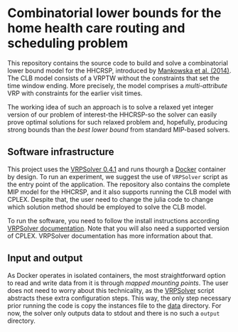# Combinatorial lower bounds for the home health care routing and scheduling problem

This repository contains the source code to build and solve a combinatorial lower bound model for the HHCRSP, introduced by [Mankowska et al. (2014)](). The CLB model consists of a VRPTW without the constraints that set the time window ending. More precisely, the model comprises a *multi-attribute* VRP with constraints for the earlier visit times. 

The working idea of such an approach is to solve a relaxed yet integer version of our problem of interest-the HHCRSP-so the solver can easily prove optimal solutions for such relaxed problem and, hopefully, producing strong bounds than the *best lower bound* from standard MIP-based solvers.

## Software infrastructure

This project uses the [VRPSolver 0.4.1](https://vrpsolver.math.u-bordeaux.fr/) and runs thourgh a [Docker](https://www.docker.com/) container by design. To run an experiment, we suggest the use of `VRPSolver` script as the entry point of the application. The repository also contains the complete MIP model for the HHCRSP, and it also supports running the CLB model with CPLEX. Despite that, the user need to change the julia code to change which solution method should be employed to solve the CLB model.

To run the software, you need to follow the install instructions according [VRPSolver documentation](https://vrpsolver.math.u-bordeaux.fr/get_started.html). Note that you will also need a supported version of CPLEX. VRPSolver documentation has more information about that. 

## Input and output

As Docker operates in isolated containers, the most straightforward option to read and write data from it is through _mapped mounting points_. The user does not need to worry about this technicality, as the [VRPSolver](VRPSolver) script abstracts these extra configuration steps. This way, the only step necessary prior running the code is copy the instances file to the [data](data) directory. For now, the solver only outputs data to stdout and there is no such a `output` directory.

